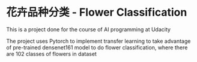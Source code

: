 # 花卉品种分类 - Flower Classification

This is a project done for the course of AI programming at Udacity

The project uses Pytorch to implement transfer learning to take advantage of pre-trained densenet161 model to do flower classification, where there are 102 classes of flowers in dataset


